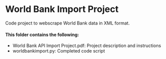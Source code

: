 # World Bank Import Project

Code project to webscrape World Bank data in XML format.

#### This folder contains the following:

* World Bank API Import Project.pdf: Project description and instructions
* worldbankimport.py: Completed code script

